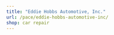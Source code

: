 ```yaml
---
title: "Eddie Hobbs Automotive, Inc."
url: /pace/eddie-hobbs-automotive-inc/
shop: car repair
---
```


